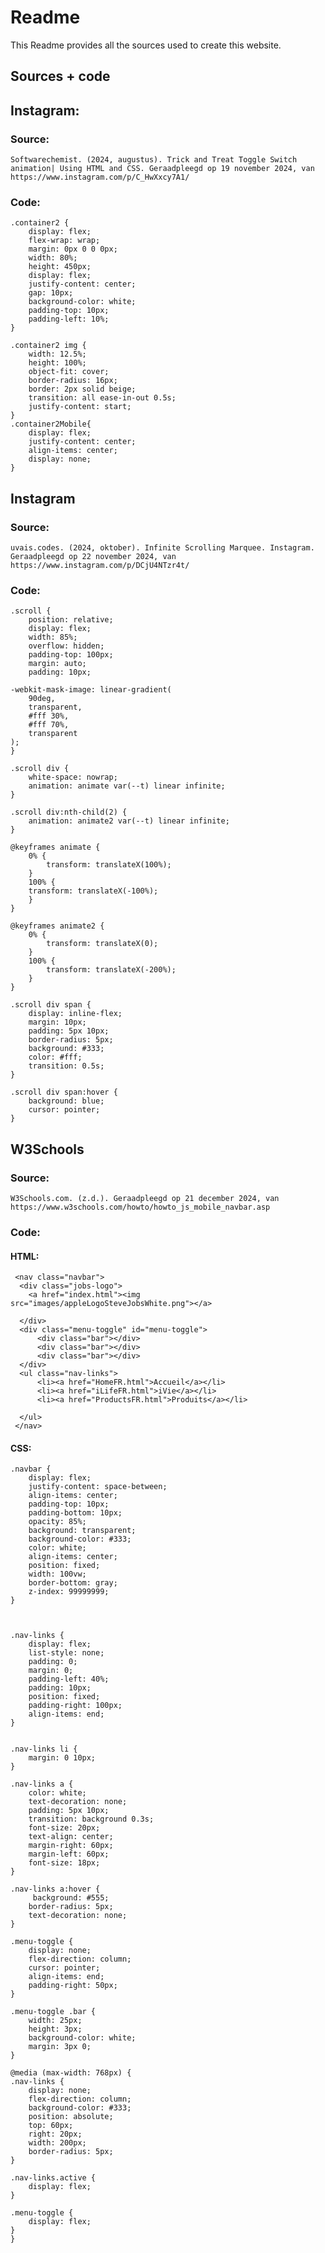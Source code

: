 # Readme

This Readme provides all the sources used to create this website.

## Sources + code


## Instagram: 
### Source:
    Softwarechemist. (2024, augustus). Trick and Treat Toggle Switch animation| Using HTML and CSS. Geraadpleegd op 19 november 2024, van https://www.instagram.com/p/C_HwXxcy7A1/
     
### Code:

    .container2 {
        display: flex;
        flex-wrap: wrap;
        margin: 0px 0 0 0px;
        width: 80%;
        height: 450px;
        display: flex;
        justify-content: center;
        gap: 10px;
        background-color: white;
        padding-top: 10px;
        padding-left: 10%;
    }

    .container2 img {
        width: 12.5%;
        height: 100%;
        object-fit: cover;
        border-radius: 16px;
        border: 2px solid beige;
        transition: all ease-in-out 0.5s;
        justify-content: start;
    }
    .container2Mobile{
        display: flex;
        justify-content: center;
        align-items: center;
        display: none;
    }

## Instagram
### Source:
    uvais.codes. (2024, oktober). Infinite Scrolling Marquee. Instagram. Geraadpleegd op 22 november 2024, van https://www.instagram.com/p/DCjU4NTzr4t/

### Code:

    .scroll {
        position: relative;
        display: flex;
        width: 85%;
        overflow: hidden;
        padding-top: 100px;
        margin: auto;
        padding: 10px;

    -webkit-mask-image: linear-gradient(
        90deg,
        transparent,
        #fff 30%,
        #fff 70%,
        transparent
    );
    }

    .scroll div {
        white-space: nowrap;
        animation: animate var(--t) linear infinite;
    }

    .scroll div:nth-child(2) {
        animation: animate2 var(--t) linear infinite;
    }

    @keyframes animate {
        0% {
            transform: translateX(100%);
        }
        100% {
        transform: translateX(-100%);
        }
    }

    @keyframes animate2 {
        0% {
            transform: translateX(0);
        }
        100% {
            transform: translateX(-200%);
        }
    }

    .scroll div span {
        display: inline-flex;
        margin: 10px;
        padding: 5px 10px;
        border-radius: 5px;
        background: #333;
        color: #fff;
        transition: 0.5s;
    }

    .scroll div span:hover {
        background: blue;
        cursor: pointer;
    }

## W3Schools

### Source:
    W3Schools.com. (z.d.). Geraadpleegd op 21 december 2024, van https://www.w3schools.com/howto/howto_js_mobile_navbar.asp

### Code:
#### HTML:
     <nav class="navbar">
      <div class="jobs-logo">
        <a href="index.html"><img src="images/appleLogoSteveJobsWhite.png"></a>
        
      </div>
      <div class="menu-toggle" id="menu-toggle">
          <div class="bar"></div>
          <div class="bar"></div>
          <div class="bar"></div>
      </div>
      <ul class="nav-links">
          <li><a href="HomeFR.html">Accueil</a></li>
          <li><a href="iLifeFR.html">iVie</a></li>
          <li><a href="ProductsFR.html">Produits</a></li>
          
      </ul>
     </nav>

#### CSS:
    .navbar {
        display: flex;
        justify-content: space-between;
        align-items: center;
        padding-top: 10px;
        padding-bottom: 10px;
        opacity: 85%;
        background: transparent;
        background-color: #333;
        color: white;
        align-items: center;
        position: fixed;
        width: 100vw;
        border-bottom: gray;
        z-index: 99999999;
    }



    .nav-links {
        display: flex;
        list-style: none;
        padding: 0;
        margin: 0;
        padding-left: 40%;
        padding: 10px;
        position: fixed;
        padding-right: 100px;
        align-items: end;
    }

  
    .nav-links li {
        margin: 0 10px;
    }

    .nav-links a {
        color: white;
        text-decoration: none;
        padding: 5px 10px;
        transition: background 0.3s;
        font-size: 20px;
        text-align: center;
        margin-right: 60px;
        margin-left: 60px;
        font-size: 18px;
    }

    .nav-links a:hover {
         background: #555;
        border-radius: 5px;
        text-decoration: none;
    }

    .menu-toggle {
        display: none;
        flex-direction: column;
        cursor: pointer;
        align-items: end;
        padding-right: 50px;
    }

    .menu-toggle .bar {
        width: 25px;
        height: 3px;
        background-color: white;
        margin: 3px 0;
    }

    @media (max-width: 768px) {
    .nav-links {
        display: none;
        flex-direction: column;
        background-color: #333;
        position: absolute;
        top: 60px;
        right: 20px;
        width: 200px;
        border-radius: 5px;
    }

    .nav-links.active {
        display: flex;
    }

    .menu-toggle {
        display: flex;
    }
    }
